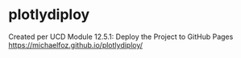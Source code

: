 # plotlydiploy
Created per UCD Module 12.5.1: Deploy the Project to GitHub Pages
https://michaelfoz.github.io/plotlydiploy/
